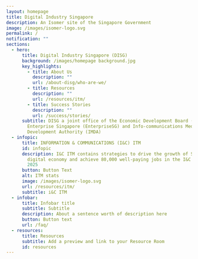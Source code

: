 ```yaml
---
layout: homepage
title: Digital Industry Singapore
description: An Isomer site of the Singapore Government
image: /images/isomer-logo.svg
permalink: /
notification: ""
sections:
  - hero:
      title: Digital Industry Singapore (DISG)
      background: /images/homepage background.jpg
      key_highlights:
        - title: About Us
          description: ""
          url: /about-disg/who-are-we/
        - title: Resources
          description: ""
          url: /resources/itm/
        - title: Success Stories
          description: ""
          url: /success/stories/
      subtitle: DISG a joint office of the Economic Development Board (EDB),
        Enterprise Singapore (EnterpriseSG) and Info-communications Media
        Development Authority (IMDA)
  - infopic:
      title: INFORMATION & COMMUNICATIONS (I&C) ITM
      id: infopic
      description: I&C ITM contains strategies to drive the growth of Singapore’s
        digital economy and achieve 80,000 well-paying jobs in the I&C sector by
        2025
      button: Button Text
      alt: ITM stats
      image: /images/isomer-logo.svg
      url: /resources/itm/
      subtitle: i&C ITM
  - infobar:
      title: Infobar title
      subtitle: Subtitle
      description: About a sentence worth of description here
      button: Button text
      url: /faq/
  - resources:
      title: Resources
      subtitle: Add a preview and link to your Resource Room
      id: resources
---
```

